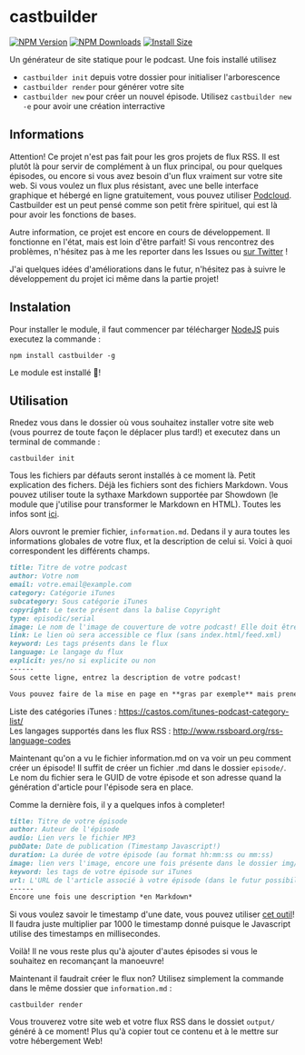 # castbuilder

[![NPM Version](http://img.shields.io/npm/v/castbuilder.svg?style=flat)](https://www.npmjs.org/package/castbuilder)
[![NPM Downloads](https://img.shields.io/npm/dm/castbuilder.svg?style=flat)](https://npmcharts.com/compare/castbuilder?minimal=true)
[![Install Size](https://packagephobia.now.sh/badge?p=castbuilder)](https://packagephobia.now.sh/result?p=castbuilder)

Un générateur de site statique pour le podcast. Une fois installé utilisez
- `castbuilder init` depuis votre dossier pour initialiser l'arborescence
- `castbuilder render` pour générer votre site
- `castbuilder new` pour créer un nouvel épisode. Utilisez `castbuilder new -e` pour avoir une création interractive

## Informations
Attention! Ce projet n'est pas fait pour les gros projets de flux RSS. Il est plutôt là pour servir de complément à un flux principal, ou pour quelques épisodes, ou encore si vous avez besoin d'un flux vraiment sur votre site web. Si vous voulez un flux plus résistant, avec une belle interface graphique et hébergé en ligne gratuitement, vous pouvez utiliser [Podcloud](https://podcloud.fr/). Castbuilder est un peut pensé comme son petit frère spirituel, qui est là pour avoir les fonctions de bases.

Autre information, ce projet est encore en cours de développement. Il fonctionne en l'état, mais est loin d'être parfait! Si vous rencontrez des problèmes, n'hésitez pas à me les reporter dans les Issues ou [sur Twitter](https://twitter.com/bigaston) !

J'ai quelques idées d'améliorations dans le futur, n'hésitez pas à suivre le développement du projet ici même dans la partie projet!

## Instalation 
Pour installer le module, il faut commencer par télécharger [NodeJS](https://nodejs.org/en/) puis executez la commande :
```
npm install castbuilder -g
```

Le module est installé 🎉!

## Utilisation
Rnedez vous dans le dossier où vous souhaitez installer votre site web (vous pourrez de toute façon le déplacer plus tard!) et executez dans un terminal de commande :
```
castbuilder init
```

Tous les fichiers par défauts seront installés à ce moment là. Petit explication des fichers. Déjà les fichiers sont des fichiers Markdown. Vous pouvez utiliser toute la sythaxe Markdown supportée par Showdown (le module que j'utilise pour transformer le Markdown en HTML). Toutes les infos sont [ici](https://github.com/showdownjs/showdown/wiki/Showdown's-Markdown-syntax).

Alors ouvront le premier fichier, `information.md`. Dedans il y aura toutes les informations globales de votre flux, et la description de celui si. Voici à quoi correspondent les différents champs.
```Markdown
title: Titre de votre podcast
author: Votre nom
email: votre.email@example.com
category: Catégorie iTunes
subcategory: Sous catégorie iTunes
copyright: Le texte présent dans la balise Copyright
type: episodic/serial
image: Le nom de l'image de couverture de votre podcast! Elle doit être dans le dossier img/ (1400x1400 en 72ppi)
link: Le lien où sera accessible ce flux (sans index.html/feed.xml)
keyword: Les tags présents dans le flux
language: Le langage du flux
explicit: yes/no si explicite ou non
------
Sous cette ligne, entrez la description de votre podcast!

Vous pouvez faire de la mise en page en **gras par exemple** mais prenez en compte que tous les lecteurs ne le supporteront pas!
```
Liste des catégories iTunes : https://castos.com/itunes-podcast-category-list/  
Les langages supportés dans les flux RSS : http://www.rssboard.org/rss-language-codes

Maintenant qu'on a vu le fichier information.md on va voir un peu comment créer un épisode! Il suffit de créer un fichier .md dans le dossier `episode/`. Le nom du fichier sera le GUID de votre épisode et son adresse quand la génération d'article pour l'épisode sera en place.

Comme la dernière fois, il y a quelques infos à completer!
```Markdown
title: Titre de votre épisode
author: Auteur de l'épisode
audio: Lien vers le fichier MP3
pubDate: Date de publication (Timestamp Javascript!)
duration: La durée de votre épisode (au format hh:mm:ss ou mm:ss)
image: lien vers l'image, encore une fois présente dans le dossier img/
keyword: les tags de votre épisode sur iTunes
url: L'URL de l'article associé à votre épisode (dans le futur possibilitée qu'il soit généré automatiquement
------
Encore une fois une description *en Markdown*
```
Si vous voulez savoir le timestamp d'une date, vous pouvez utiliser [cet outil](http://www.timestamp.fr/)! Il faudra juste multiplier par 1000 le timestamp donné puisque le Javascript utilise des timestamps en millisecondes.

Voilà! Il ne vous reste plus qu'à ajouter d'autes épisodes si vous le souhaitez en recomançant la manoeuvre!

Maintenant il faudrait créer le flux non? Utilisez simplement la commande dans le même dossier que `information.md` :
```
castbuilder render
```

Vous trouverez votre site web et votre flux RSS dans le dossiet `output/` généré à ce moment! Plus qu'à copier tout ce contenu et à le mettre sur votre hébergement Web!
